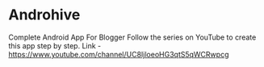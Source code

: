 # Androhive
Complete Android App For Blogger
Follow the series on YouTube to create this app step by step.
Link - https://www.youtube.com/channel/UC8IjloeoHG3qtS5qWCRwpcg
